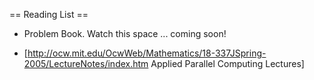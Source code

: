 == Reading List ==

* Problem Book. Watch this space ... coming soon!

* [http://ocw.mit.edu/OcwWeb/Mathematics/18-337JSpring-2005/LectureNotes/index.htm Applied Parallel Computing Lectures]
